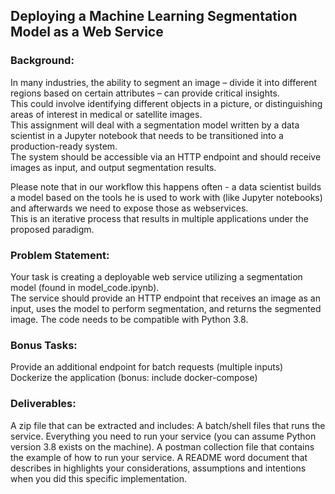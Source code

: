 ## Deploying a Machine Learning Segmentation Model as a Web Service

### Background:
In many industries, the ability to segment an image – divide it into different regions based on certain attributes – can provide critical insights.  
This could involve identifying different objects in a picture, or distinguishing areas of interest in medical or satellite images.  
This assignment will deal with a segmentation model written by a data scientist in a Jupyter notebook that needs to be transitioned into a production-ready system.  
The system should be accessible via an HTTP endpoint and should receive images as input, and output segmentation results.   

Please note that in our workflow this happens often - a data scientist builds a model based on the tools he is used to work with (like Jupyter notebooks) and afterwards we need to expose those as webservices.  
This is an iterative process that results in multiple applications under the proposed paradigm.


### Problem Statement:
Your task is creating a deployable web service utilizing a segmentation model (found in model_code.ipynb).  
The service should provide an HTTP endpoint that receives an image as an input, uses the model to perform segmentation, and returns the segmented image. The code needs to be compatible with Python 3.8.

### Bonus Tasks: 
Provide an additional endpoint for batch requests (multiple inputs)
Dockerize the application (bonus: include docker-compose)

### Deliverables:
A zip file that can be extracted and includes:
A batch/shell files that runs the service.
Everything you need to run your service (you can assume Python version 3.8 exists on the machine).
A postman collection file that contains the example of how to run your service.
A README word document that describes in highlights your considerations, assumptions and intentions when you did this specific implementation. 
